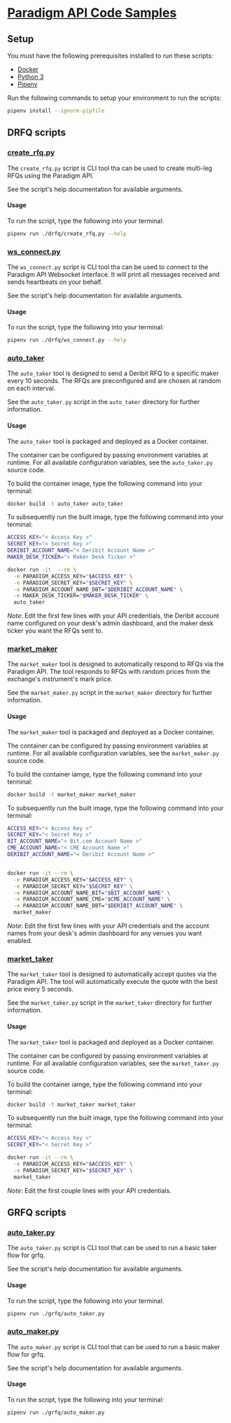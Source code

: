 # [Paradigm API Code Samples](https://docs.paradigm.co/)

## Setup

You must have the following prerequisites installed to run these scripts:
  * [Docker](https://docs.docker.com/get-docker/)
  * [Python 3](https://docs.python-guide.org/starting/installation/)
  * [Pipenv](https://pipenv.pypa.io/en/latest/install/)

Run the following commands to setup your environment to run the scripts:

```bash
pipenv install --ignore-pipfile
```

## DRFQ scripts

### [create_rfq.py](drfq/create_rfq.py)

The `create_rfq.py` script is CLI tool tha can be used to create multi-leg RFQs
using the Paradigm API.

See the script's help documentation for available arguments.

#### Usage

To run the script, type the following into your terminal:

```bash
pipenv run ./drfq/create_rfq.py --help
```

### [ws_connect.py](drfq/ws_connect.py)

The `ws_connect.py` script is CLI tool tha can be used to connect to the
Paradigm API Websocket interface. It will print all messages received and sends
heartbeats on your behalf.

See the script's help documentation for available arguments.

#### Usage

To run the script, type the following into your terminal:

```bash
pipenv run ./drfq/ws_connect.py --help
```

### [auto_taker](drfq/auto_taker/)

The `auto_taker` tool is designed to send a Deribit RFQ to a specific maker
every 10 seconds. The RFQs are preconfigured and are chosen at random on each
interval.

See the `auto_taker.py` script in the `auto_taker` directory for
further information.

#### Usage

The `auto_taker` tool is packaged and deployed as a Docker container.

The container can be configured by passing environment variables at runtime.
For all available configuration variables, see the `auto_taker.py` source
code.

To build the container image, type the following command into your terminal:

```bash
docker build -t auto_taker auto_taker
```

To subsequently run the built image, type the following command into your
terminal:

```bash
ACCESS_KEY="< Access Key >"
SECRET_KEY="< Secret Key >"
DERIBIT_ACCOUNT_NAME="< Deribit Account Name >"
MAKER_DESK_TICKER="< Maker Desk Ticker >"

docker run -it  --rm \
  -e PARADIGM_ACCESS_KEY="$ACCESS_KEY" \
  -e PARADIGM_SECRET_KEY="$SECRET_KEY" \
  -e PARADIGM_ACCOUNT_NAME_DBT="$DERIBIT_ACCOUNT_NAME" \
  -e MAKER_DESK_TICKER="$MAKER_DESK_TICKER" \
  auto_taker
```
_Note_: Edit the first few lines with your API credentials, the Deribit
account name configured on your desk's admin dashboard, and the maker desk
ticker you want the RFQs sent to.

### [market_maker](drfq/marker_maker/)

The `market_maker` tool is designed to automatically respond to RFQs via the
Paradigm API. The tool responds to RFQs with random prices from the exchange's
instrument's mark price.

See the `market_maker.py` script in the `market_maker` directory for further
information.

#### Usage

The `market_maker` tool is packaged and deployed as a Docker container.

The container can be configured by passing environment variables at runtime.
For all available configuration variables, see the `market_maker.py` source
code.

To build the container iamge, type the following command into your terminal:

```bash
docker build -t market_maker market_maker
```

To subsequently run the built image, type the following command into your
terminal:

```bash
ACCESS_KEY="< Access Key >"
SECRET_KEY="< Secret Key >"
BIT_ACCOUNT_NAME="< Bit.com Account Name >"
CME_ACCOUNT_NAME="< CME Account Name >"
DERIBIT_ACCOUNT_NAME="< Deribit Account Name >"


docker run -it --rm \
  -e PARADIGM_ACCESS_KEY="$ACCESS_KEY" \
  -e PARADIGM_SECRET_KEY="$SECRET_KEY" \
  -e PARADIGM_ACCOUNT_NAME_BIT="$BIT_ACCOUNT_NAME" \
  -e PARADIGM_ACCOUNT_NAME_CME="$CME_ACCOUNT_NAME" \
  -e PARADIGM_ACCOUNT_NAME_DBT="$DERIBIT_ACCOUNT_NAME" \
  market_maker
```
_Note_: Edit the first few lines with your API credentials and the account names
from your desk's admin dashboard for any venues you want enabled.

### [market_taker](drfq/market_taker/)

The `market_taker` tool is designed to automatically accept quotes via the
Paradigm API. The tool will automatically execute the quote with the best price
every 5 seconds.

See the `market_taker.py` script in the `market_taker` directory for further
information.

#### Usage

The `market_taker` tool is packaged and deployed as a Docker container.

The container can be configured by passing environment variables at runtime.
For all available configuration variables, see the `market_taker.py` source
code.

To build the container iamge, type the following command into your terminal:

```bash
docker build -t market_taker market_taker
```

To subsequently run the built image, type the following command into your
terminal:

```bash
ACCESS_KEY="< Access Key >"
SECRET_KEY="< Secret Key >"

docker run -it --rm \
  -e PARADIGM_ACCESS_KEY="$ACCESS_KEY" \
  -e PARADIGM_SECRET_KEY="$SECRET_KEY" \
  market_taker
```
_Note_: Edit the first couple lines with your API credentials.


## GRFQ scripts

### [auto_taker.py](grfq/auto_taker.py)

The `auto_taker.py` script is CLI tool that can be used to run a basic taker flow for grfq.

See the script's help documentation for available arguments.

#### Usage

To run the script, type the following into your terminal:

```bash
pipenv run ./grfq/auto_taker.py
```

### [auto_maker.py](grfq/auto_maker.py)

The `auto_maker.py` script is CLI tool that can be used to run a basic maker flow for grfq.

See the script's help documentation for available arguments.

#### Usage

To run the script, type the following into your terminal:

```bash
pipenv run ./grfq/auto_maker.py
```
